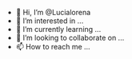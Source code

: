 - 👋 Hi, I’m @Lucialorena
- 👀 I’m interested in ...
- 🌱 I’m currently learning ...
- 💞️ I’m looking to collaborate on ...
- 📫 How to reach me ...

<!---
Lucialorena/Lucialorena is a ✨ special ✨ repository because its `README.md` (this file) appears on your GitHub profile.
You can click the Preview link to take a look at your changes.
--->
